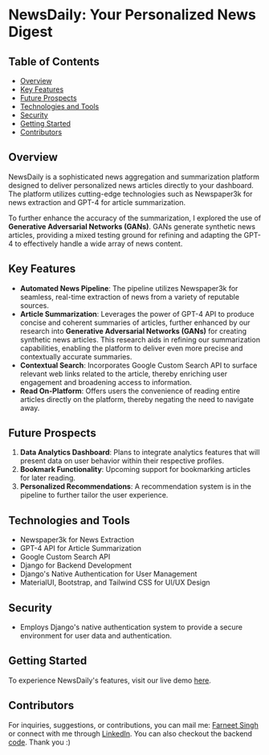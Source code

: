 # NewsDaily: Your Personalized News Digest

## Table of Contents
- [Overview](#overview)
- [Key Features](#key-features)
- [Future Prospects](#future-prospects)
- [Technologies and Tools](#technologies-and-tools)
- [Security](#security)
- [Getting Started](#getting-started)
- [Contributors](#contributors)

## Overview
NewsDaily is a sophisticated news aggregation and summarization platform designed to deliver personalized news articles directly to your dashboard. The platform utilizes cutting-edge technologies such as Newspaper3k for news extraction and GPT-4 for article summarization. 

To further enhance the accuracy of the summarization, I explored the use of **Generative Adversarial Networks (GANs)**. GANs generate synthetic news articles, providing a mixed testing ground for refining and adapting the GPT-4 to effectively handle a wide array of news content.

## Key Features
- **Automated News Pipeline**: The pipeline utilizes Newspaper3k for seamless, real-time extraction of news from a variety of reputable sources.
- **Article Summarization**: Leverages the power of GPT-4 API to produce concise and coherent summaries of articles, further enhanced by our research into **Generative Adversarial Networks (GANs)** for creating synthetic news articles. This research aids in refining our summarization capabilities, enabling the platform to deliver even more precise and contextually accurate summaries.
- **Contextual Search**: Incorporates Google Custom Search API to surface relevant web links related to the article, thereby enriching user engagement and broadening access to information.
- **Read On-Platform**: Offers users the convenience of reading entire articles directly on the platform, thereby negating the need to navigate away.


## Future Prospects
1. **Data Analytics Dashboard**: Plans to integrate analytics features that will present data on user behavior within their respective profiles.
2. **Bookmark Functionality**: Upcoming support for bookmarking articles for later reading.
3. **Personalized Recommendations**: A recommendation system is in the pipeline to further tailor the user experience.

## Technologies and Tools
- Newspaper3k for News Extraction
- GPT-4 API for Article Summarization
- Google Custom Search API
- Django for Backend Development
- Django's Native Authentication for User Management
- MaterialUI, Bootstrap, and Tailwind CSS for UI/UX Design

## Security
- Employs Django's native authentication system to provide a secure environment for user data and authentication.

## Getting Started
To experience NewsDaily's features, visit our live demo [here](https://news-daily-swart.vercel.app/).

## Contributors
For inquiries, suggestions, or contributions, you can mail me: [Farneet Singh](mailto:farneetsingh_co21a3_72@dtu.ac.in) or connect with me through [LinkedIn](https://www.linkedin.com/in/farneet-singh-6b155b208/). You can also checkout the backend [code](https://github.com/farneet24/NewsDaily-App-Backend). Thank you :)
